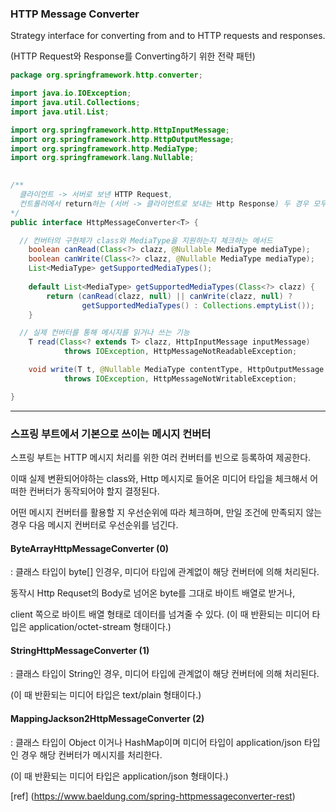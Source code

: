### HTTP Message Converter

Strategy interface for converting from and to HTTP requests and responses. 

(HTTP Request와 Response를 Converting하기 위한 전략 패턴)

```java
package org.springframework.http.converter;

import java.io.IOException;
import java.util.Collections;
import java.util.List;

import org.springframework.http.HttpInputMessage;
import org.springframework.http.HttpOutputMessage;
import org.springframework.http.MediaType;
import org.springframework.lang.Nullable;

 
/**
  클라이언트 -> 서버로 보낸 HTTP Request, 
  컨트롤러에서 return하는 (서버 -> 클라이언트로 보내는 Http Response) 두 경우 모두 HttpMessageConveter가 동작한다.
*/
public interface HttpMessageConverter<T> {

  // 컨버터의 구현체가 class와 MediaType을 지원하는지 체크하는 메서드
	boolean canRead(Class<?> clazz, @Nullable MediaType mediaType);
	boolean canWrite(Class<?> clazz, @Nullable MediaType mediaType);
	List<MediaType> getSupportedMediaTypes();
  
	default List<MediaType> getSupportedMediaTypes(Class<?> clazz) {
		return (canRead(clazz, null) || canWrite(clazz, null) ?
				getSupportedMediaTypes() : Collections.emptyList());
	}

  // 실제 컨버터를 통해 메시지를 읽거나 쓰는 기능 
	T read(Class<? extends T> clazz, HttpInputMessage inputMessage)
			throws IOException, HttpMessageNotReadableException;

	void write(T t, @Nullable MediaType contentType, HttpOutputMessage outputMessage)
			throws IOException, HttpMessageNotWritableException;

}
```

---
### 스프링 부트에서 기본으로 쓰이는 메시지 컨버터

스프링 부트는 HTTP 메시지 처리를 위한 여러 컨버터를 빈으로 등록하여 제공한다.

이때 실제 변환되어야하는 class와, Http 메시지로 들어온 미디어 타입을 체크해서 어떠한 컨버터가 동작되어야 할지 결정된다.

어떤 메시지 컨버터를 활용할 지 우선순위에 따라 체크하며, 만일 조건에 만족되지 않는 경우 다음 메시지 컨버터로 우선순위를 넘긴다. 

#### ByteArrayHttpMessageConverter (0)
: 클래스 타입이 byte[] 인경우, 미디어 타입에 관계없이 해당 컨버터에 의해 처리된다. 

동작시 Http Requset의 Body로 넘어온 byte를 그대로 바이트 배열로 받거나, 

client 쪽으로 바이트 배열 형태로 데이터를 넘겨줄 수 있다. (이 때 반환되는 미디어 타입은 application/octet-stream 형태이다.)

#### StringHttpMessageConverter (1)
: 클래스 타입이 String인 경우, 미디어 타입에 관계없이 해당 컨버터에 의해 처리된다. 

(이 때 반환되는 미디어 타입은 text/plain 형태이다.)


#### MappingJackson2HttpMessageConverter (2)
: 클래스 타입이 Object 이거나 HashMap이며 미디어 타입이 application/json 타입인 경우 해당 컨버터가 메시지를 처리한다. 

(이 때 반환되는 미디어 타입은 application/json 형태이다.)


[ref] (https://www.baeldung.com/spring-httpmessageconverter-rest)
